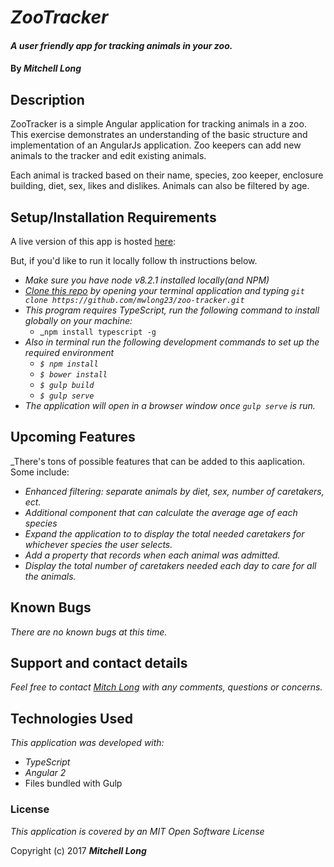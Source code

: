 # _ZooTracker_

#### _A user friendly app for tracking animals in your zoo._

#### By _**Mitchell Long**_

## Description

ZooTracker is a simple Angular application for tracking animals in a zoo. This exercise demonstrates an understanding of the basic structure and implementation of an AngularJs application. Zoo keepers can add new animals to the tracker and edit existing animals.

Each animal is tracked based on their name, species, zoo keeper, enclosure building, diet, sex, likes and dislikes. Animals can also be filtered by age.

## Setup/Installation Requirements

A live version of this app is hosted [here](#):

But, if you'd like to run it locally follow th instructions below.
* _Make sure you have node v8.2.1 installed locally(and NPM)_
* _[Clone this repo](https://github.com/mwlong23/zoo-tracker.git) by opening your terminal application and typing `git clone https://github.com/mwlong23/zoo-tracker.git`_
* _This program requires TypeScript, run the following command to install globally on your machine:_
  * _`npm install typescript -g`
* _Also in terminal run the following development commands to set up the required environment_
  * _`$ npm install`_
  * _`$ bower install`_
  * _`$ gulp build`_
  * _`$ gulp serve`_
* _The application will open in a browser window once `gulp serve` is run._

## Upcoming Features
_There's tons of possible features that can be added to this aaplication. Some include:
  * _Enhanced filtering: separate animals by diet, sex, number of caretakers, ect._
  * _Additional component that can calculate the average age of each species_
  * _Expand the application to to display the total needed caretakers for whichever species the user selects._
  * _Add a property that records when each animal was admitted._
  * _Display the total number of caretakers needed each day to care for all the animals._

## Known Bugs

_There are no known bugs at this time._

## Support and contact details

_Feel free to contact [Mitch Long](mailto:meechllada@gmail.com) with any comments, questions or concerns._

## Technologies Used

_This application was developed with:_

  * _TypeScript_
  * _Angular 2_
  * Files  bundled with Gulp


### License

*This application is covered by an MIT Open Software License*

Copyright (c) 2017 **_Mitchell Long_**
